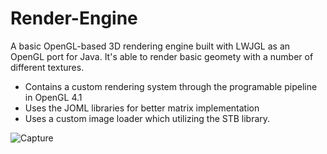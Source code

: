 # Render-Engine

A basic OpenGL-based 3D rendering engine built with LWJGL as an OpenGL port for Java. It's able to render basic geomety with a number of different textures.
- Contains a custom rendering system through the programable pipeline in OpenGL 4.1 
- Uses the JOML libraries for better matrix implementation
- Uses a custom image loader which utilizing the STB library.

![Capture](https://user-images.githubusercontent.com/34043602/189789598-c9192024-c231-440b-9f76-5ffba7a33658.png)
